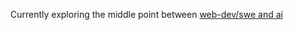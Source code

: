 Currently exploring the middle point between [web-dev/swe and ai](https://www.latent.space/p/ai-engineer)
